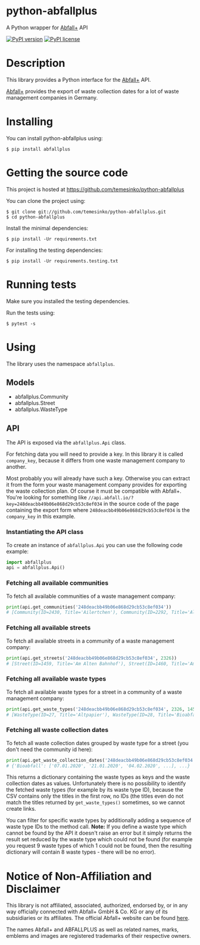 # python-abfallplus
A Python wrapper for [Abfall+](https://www.abfallplus.de/) API

[![PyPI version](https://img.shields.io/pypi/v/abfallplus)](https://pypi.python.org/pypi/abfallplus/)
[![PyPI license](https://img.shields.io/pypi/l/abfallplus)](https://pypi.python.org/pypi/abfallplus/)

# Description
This library provides a Python interface for the [Abfall+](https://www.abfallplus.de/) API.

[Abfall+](https://www.abfallplus.de/) provides the export of waste collection dates for a lot of waste management companies in Germany.

# Installing
You can install python-abfallplus using:
```
$ pip install abfallplus
```

# Getting the source code
This project is hosted at https://github.com/temesinko/python-abfallplus

You can clone the project using:
```
$ git clone git://github.com/temesinko/python-abfallplus.git
$ cd python-abfallplus
```

Install the minimal dependencies:
```
$ pip install -Ur requirements.txt
```

For installing the testing dependencies:
```
$ pip install -Ur requirements.testing.txt
```

# Running tests
Make sure you installed the testing dependencies.

Run the tests using:
```
$ pytest -s
```

# Using
The library uses the namespace `abfallplus`.

## Models
*  abfallplus.Community
*  abfallplus.Street
*  abfallplus.WasteType

## API
The API is exposed via the `abfallplus.Api` class.

For fetching data you will need to provide a key. In this library it is called `company_key`, because it differs from
one waste management company to another.

Most probably you will already have such a key. Otherwise you can extract it from the form your waste management
company provides for exporting the waste collection plan. Of course it must be compatible with Abfall+. You're looking
for something like `//api.abfall.io/?key=248deacbb49b06e868d29cb53c8ef034` in the source code of the page containing
the export form where `248deacbb49b06e868d29cb53c8ef034` is the `company_key` in this example.

### Instantiating the API class
To create an instance of `abfallplus.Api` you can use the following code example:
```python
import abfallplus
api = abfallplus.Api()
```

### Fetching all available communities
To fetch all available communities of a waste management company:
```python
print(api.get_communities('248deacbb49b06e868d29cb53c8ef034'))
# [Community(ID=2430, Title='Ailertchen'), Community(ID=2292, Title='Alpenrod'), ...]
```

### Fetching all available streets
To fetch all available streets in a community of a waste management company:
```python
print(api.get_streets('248deacbb49b06e868d29cb53c8ef034', 2326))
# [Street(ID=1459, Title='Am Alten Bahnhof'), Street(ID=1460, Title='Am Fichtenstrauch'), ...]
```

### Fetching all available waste types
To fetch all available waste types for a street in a community of a waste management company:
```python
print(api.get_waste_types('248deacbb49b06e868d29cb53c8ef034', 2326, 1459))
# [WasteType(ID=27, Title='Altpapier'), WasteType(ID=28, Title='Bioabfall'), WasteType(ID=17, Title='Gelber Sack'), ...]
```

### Fetching all waste collection dates
To fetch all waste collection dates grouped by waste type for a street (you don't need the community id here):
```python
print(api.get_waste_collection_dates('248deacbb49b06e868d29cb53c8ef034', 1459, datetime(2020, 1, 1), datetime(2020, 12, 31)))
# {'Bioabfall': ['07.01.2020', '21.01.2020', '04.02.2020', ...], ...}
```
This returns a dictionary containing the waste types as keys and the waste collection dates as values. Unfortunately
there is no possibility to identify the fetched waste types (for example by its waste type ID), because the CSV
contains only the titles in the first row, no IDs (the titles even do not match the titles returned by `get_waste_types()`
sometimes, so we cannot create links.

You can filter for specific waste types by additionally adding a sequence of waste type IDs to the method call. **Note:**
If you define a waste type which cannot be found by the API it doesn't raise an error but it simply returns the result
set reduced by the waste type which could not be found (for example you request 9 waste types of which 1 could not be
found, then the resulting dictionary will contain 8 waste types - there will be no error).

# Notice of Non-Affiliation and Disclaimer
This library is not affiliated, associated, authorized, endorsed by, or in any way officially connected with
Abfall+ GmbH & Co. KG or any of its subsidiaries or its affiliates. The official Abfall+ website can be found
[here](https://www.abfallplus.de/).

The names Abfall+ and ABFALLPLUS as well as related names, marks, emblems and images are registered trademarks of their
respective owners.
